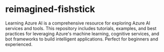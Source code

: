 # reimagined-fishstick
Learning Azure AI is a comprehensive resource for exploring Azure AI services and tools. This repository includes tutorials, examples, and best practices for leveraging Azure's machine learning, cognitive services, and bot frameworks to build intelligent applications. Perfect for beginners and experienced.
